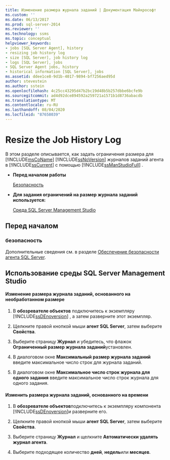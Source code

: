 ```yaml
---
title: Изменение размера журнала заданий | Документация Майкрософт
ms.custom: ''
ms.date: 06/13/2017
ms.prod: sql-server-2014
ms.reviewer: ''
ms.technology: ssms
ms.topic: conceptual
helpviewer_keywords:
- jobs [SQL Server Agent], history
- resizing job history log
- size [SQL Server], job history log
- logs [SQL Server], jobs
- SQL Server Agent jobs, history
- historical information [SQL Server], jobs
ms.assetid: ddee1ce8-9d1b-4017-9894-bf7256aed95d
author: stevestein
ms.author: sstein
ms.openlocfilehash: 4c25cc43295d47b2bc19d48b5b257dbbe6bcfe9b
ms.sourcegitcommit: ad4d92dce894592a259721a1571b1d8736abacdb
ms.translationtype: MT
ms.contentlocale: ru-RU
ms.lasthandoff: 08/04/2020
ms.locfileid: "87658039"
---
```

# <a name="resize-the-job-history-log"></a>Resize the Job History Log
  В этом разделе описывается, как задать ограничения размера для [!INCLUDE[msCoName](../../includes/msconame-md.md)] [!INCLUDE[ssNoVersion](../../includes/ssnoversion-md.md)] журналов заданий агента в [!INCLUDE[ssCurrent](../../includes/sscurrent-md.md)] с помощью [!INCLUDE[ssManStudioFull](../../includes/ssmanstudiofull-md.md)] .  
  
-   **Перед началом работы**  
  
     [Безопасность](#Security)  
  
-   **Для задания ограничений на размер журнала заданий используется:**  
  
     [Среда SQL Server Management Studio](#SSMS)  
  
##  <a name="before-you-begin"></a><a name="BeforeYouBegin"></a> Перед началом  
  
###  <a name="security"></a><a name="Security"></a> безопасность  
 Дополнительные сведения см. в разделе [Обеспечение безопасности агента SQL Server](implement-sql-server-agent-security.md).  
  
##  <a name="using-sql-server-management-studio"></a><a name="SSMS"></a> Использование среды SQL Server Management Studio  
  
#### <a name="to-resize-the-job-history-log-based-on-raw-size"></a>Изменение размера журнала заданий, основанного на необработанном размере  
  
1.  В **обозревателе объектов** подключитесь к экземпляру [!INCLUDE[ssDEnoversion](../../includes/ssdenoversion-md.md)] , а затем разверните этот экземпляр.  
  
2.  Щелкните правой кнопкой мыши **агент SQL Server**, затем выберите **Свойства**.  
  
3.  Выберите страницу **Журнал** и убедитесь, что флажок **Ограниченный размер журнала заданий**установлен.  
  
4.  В диалоговом окне **Максимальный размер журнала заданий** введите максимальное число строк для журнала заданий.  
  
5.  В диалоговом окне **Максимальное число строк журнала для одного задания** введите максимальное число строк журнала для одного задания.  
  
#### <a name="to-resize-the-job-history-log-based-on-time"></a>Изменить размера журнала заданий, основанного на времени  
  
1.  В **обозревателе объектов**подключитесь к экземпляру компонента [!INCLUDE[ssDEnoversion](../../includes/ssdenoversion-md.md)]и разверните его.  
  
2.  Щелкните правой кнопкой мыши **агент SQL Server**, затем выберите **Свойства**.  
  
3.  Выберите страницу **Журнал** и щелкните **Автоматически удалять журнал агента**.  
  
4.  Выберите подходящее количество **дней**, **недель**или **месяцев**.  
  
  
